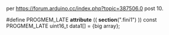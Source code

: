 per https://forum.arduino.cc/index.php?topic=387506.0 post 10. 

#define PROGMEM_LATE __attribute__ (( __section__(".fini1") ))
const PROGMEM_LATE uint16_t data1[] = {big array};


